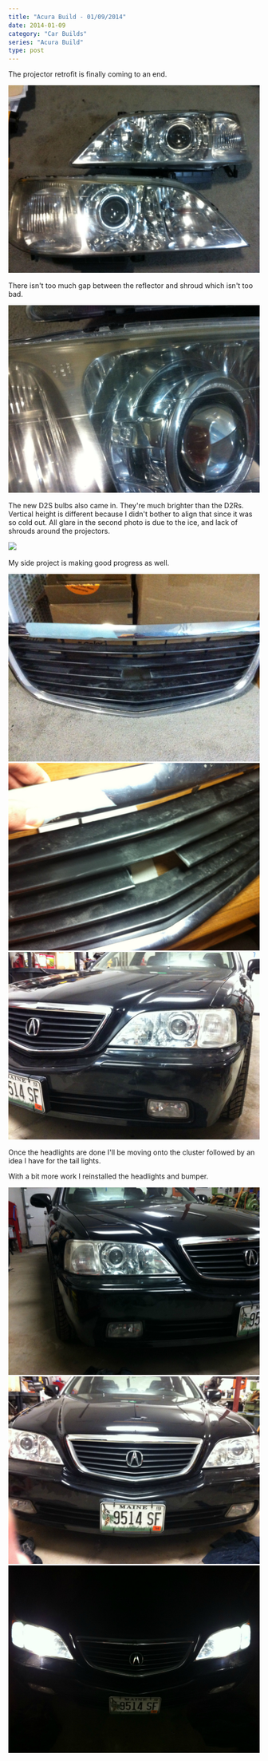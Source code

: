 ```yaml
---
title: "Acura Build - 01/09/2014"
date: 2014-01-09
category: "Car Builds"
series: "Acura Build"
type: post
---
```


The projector retrofit is finally coming to an end.

![](images/1.jpg)

There isn't too much gap between the reflector and shroud which isn't too bad.

![](images/2.jpg)

The new D2S bulbs also came in. They're much brighter than the D2Rs. Vertical height is different because I didn't bother to align that since it was so cold out. All glare in the second photo is due to the ice, and lack of shrouds around the projectors.

![](images/3.jpg)

My side project is making good progress as well.

![](images/4.jpg)
![](images/5.jpg)
![](images/6.jpg)

Once the headlights are done I'll be moving onto the cluster followed by an idea I have for the tail lights.

With a bit more work I reinstalled the headlights and bumper.

![](images/7.jpg)
![](images/8.jpg)
![](images/9.jpg)
